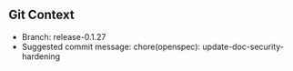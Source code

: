 ## Git Context

- Branch: release-0.1.27
- Suggested commit message: chore(openspec): update-doc-security-hardening
